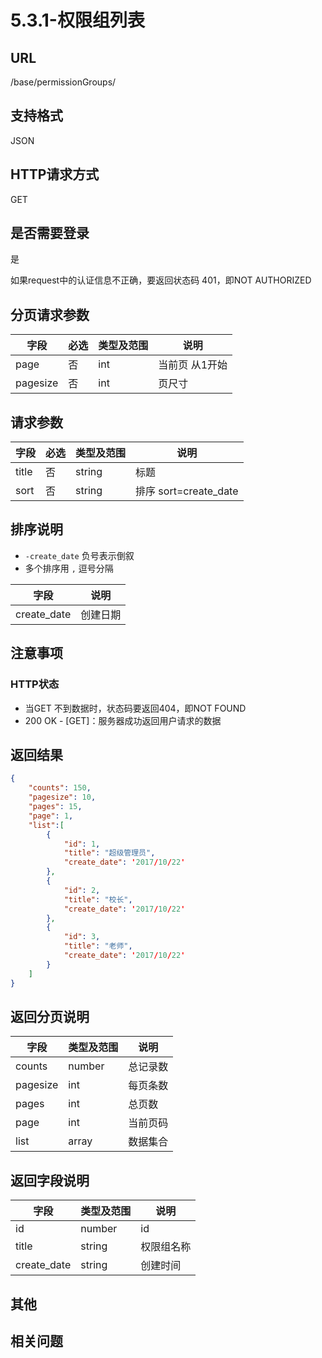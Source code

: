 # 5.3.1-权限组列表


## URL

/base/permissionGroups/

## 支持格式

JSON

## HTTP请求方式

GET

## 是否需要登录

是

如果request中的认证信息不正确，要返回状态码 401，即NOT AUTHORIZED

## 分页请求参数

字段 | 必选 | 类型及范围 | 说明
----|------|----------|-------------
page        |   否   | int    | 当前页 从1开始
pagesize    |   否   | int    | 页尺寸

## 请求参数

字段 | 必选 | 类型及范围 | 说明
----|------|----------|-------------
title                 |   否   | string  | 标题
sort                  |   否   | string  | 排序 sort=create_date

## 排序说明

- `-create_date` 负号表示倒叙
- 多个排序用 `,` 逗号分隔

字段 | 说明
----|------
create_date     | 创建日期

## 注意事项

### HTTP状态

- 当GET 不到数据时，状态码要返回404，即NOT FOUND
- 200 OK - [GET]：服务器成功返回用户请求的数据

## 返回结果

```json
{
    "counts": 150,
    "pagesize": 10,
    "pages": 15,
    "page": 1,
    "list":[
        {
            "id": 1,
            "title": "超级管理员",
            "create_date": '2017/10/22'
        },
        {
            "id": 2,
            "title": "校长",
            "create_date": '2017/10/22'
        },
        {
            "id": 3,
            "title": "老师",
            "create_date": '2017/10/22'
        }
    ]
}
```

## 返回分页说明

字段 | 类型及范围 | 说明
----|----------|-------------
counts      | number   | 总记录数
pagesize    | int    | 每页条数
pages       | int    | 总页数
page        | int    | 当前页码
list        | array  | 数据集合

## 返回字段说明

字段 | 类型及范围 | 说明
----|----------|-------------
id                      | number     | id
title                   | string     | 权限组名称
create_date             | string     | 创建时间

## 其他

## 相关问题
